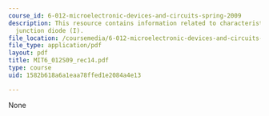 ```yaml
---
course_id: 6-012-microelectronic-devices-and-circuits-spring-2009
description: This resource contains information related to characteristics of p-n
  junction diode (I).
file_location: /coursemedia/6-012-microelectronic-devices-and-circuits-spring-2009/1582b618a6a1eaa78ffed1e2084a4e13_MIT6_012S09_rec14.pdf
file_type: application/pdf
layout: pdf
title: MIT6_012S09_rec14.pdf
type: course
uid: 1582b618a6a1eaa78ffed1e2084a4e13

---
```

None